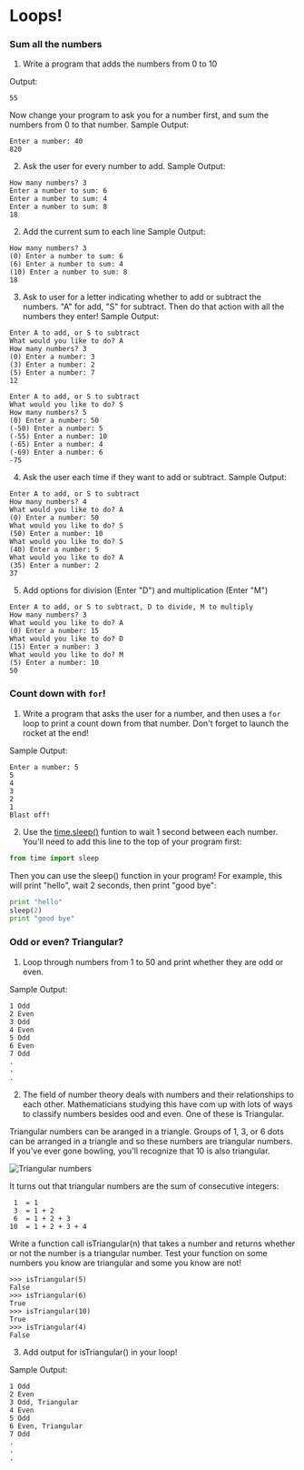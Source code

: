 # Loops!

### Sum all the numbers

1. Write a program that adds the numbers from 0 to 10
  
  Output:
  ```
  55
  ```
  
  Now change your program to ask you for a number first, and sum the numbers from 0 to that number.
  Sample Output:
  ```
  Enter a number: 40
  820
  ```

2. Ask the user for every number to add.
  Sample Output:
  ```
  How many numbers? 3
  Enter a number to sum: 6
  Enter a number to sum: 4
  Enter a number to sum: 8
  18
  ```

2. Add the current sum to each line 
  Sample Output:
  ```
  How many numbers? 3
  (0) Enter a number to sum: 6
  (6) Enter a number to sum: 4
  (10) Enter a number to sum: 8
  18
  ```

3. Ask to user for a letter indicating whether to add or subtract the numbers. "A" for add, "S" for subtract. Then do that action with all the numbers they enter!
  Sample Output:
  ```
  Enter A to add, or S to subtract
  What would you like to do? A
  How many numbers? 3
  (0) Enter a number: 3
  (3) Enter a number: 2
  (5) Enter a number: 7
  12
  ```
  ```
  Enter A to add, or S to subtract
  What would you like to do? S
  How many numbers? 5
  (0) Enter a number: 50
  (-50) Enter a number: 5
  (-55) Enter a number: 10
  (-65) Enter a number: 4
  (-69) Enter a number: 6
  -75
  ```
4. Ask the user each time if they want to add or subtract.
  Sample Output:
  ```
  Enter A to add, or S to subtract
  How many numbers? 4
  What would you like to do? A
  (0) Enter a number: 50
  What would you like to do? S
  (50) Enter a number: 10
  What would you like to do? S
  (40) Enter a number: 5
  What would you like to do? A
  (35) Enter a number: 2
  37
  ```

5. Add options for division (Enter "D") and multiplication (Enter "M")
  ```
  Enter A to add, or S to subtract, D to divide, M to multiply
  How many numbers? 3
  What would you like to do? A
  (0) Enter a number: 15
  What would you like to do? D
  (15) Enter a number: 3
  What would you like to do? M
  (5) Enter a number: 10
  50
  ```

### Count down with `for`!

1. Write a program that asks the user for a number, and then uses a `for` loop to print a count down from that number. Don't forget to launch the rocket at the end!
  
  Sample Output:
  ```
  Enter a number: 5
  5
  4
  3
  2
  1
  Blast off!
  ```
2. Use the [time.sleep()](https://docs.python.org/2/library/time.html#time.sleep) funtion to wait 1 second between each number. You'll need to add this line to the top of your program first:
  ```python
  from time import sleep
  ```

  Then you can use the sleep() function in your program! For example, this will print "hello", wait 2 seconds, then print "good bye":
  ```python
  print "hello"
  sleep(2)
  print "good bye"
  ```


### Odd or even? Triangular?

1. Loop through numbers from 1 to 50 and print whether they are odd or even.
  
  Sample Output:
  ```
  1 Odd
  2 Even
  3 Odd
  4 Even
  5 Odd
  6 Even
  7 Odd
  .
  .
  .
  
  ```

2. The field of number theory deals with numbers and their relationships to each other. Mathematicians studying this have com up with lots of ways to classify numbers besides ood and even. One of these is Triangular.

  Triangular numbers can be aranged in a triangle. Groups of 1, 3, or 6 dots can be arranged in a triangle and so these numbers are triangular numbers. If you've ever gone bowling, you'll recognize that 10 is also triangular.
  
  ![Triangular numbers](http://www.csee.umbc.edu/courses/undergraduate/CMSC201/spring12/images/triangles.gif)
  
  It turns out that triangular numbers are the sum of consecutive integers:
  ```
   1  = 1
   3  = 1 + 2
   6  = 1 + 2 + 3
  10  = 1 + 2 + 3 + 4
  ```

  Write a function call isTriangular(n) that takes a number and returns whether or not the number is a triangular number. 
  Test your function on some numbers you know are triangular and some you know are not!
  ```
  >>> isTriangular(5)
  False
  >>> isTriangular(6)
  True
  >>> isTriangular(10)
  True
  >>> isTriangular(4)
  False
  ```
  
3. Add output for isTriangular() in your loop!
  
  Sample Output:
  ```
  1 Odd
  2 Even
  3 Odd, Triangular
  4 Even
  5 Odd
  6 Even, Triangular
  7 Odd
  .
  .
  .
  
  ```
